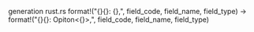 generation rust.rs 
 format!("{}{}: {},", field_code, field_name, field_type) -> format!("{}{}: Opiton<{}>,", field_code, field_name, field_type)